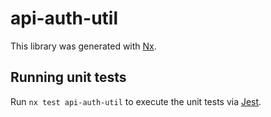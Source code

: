 # api-auth-util

This library was generated with [Nx](https://nx.dev).

## Running unit tests

Run `nx test api-auth-util` to execute the unit tests via [Jest](https://jestjs.io).
